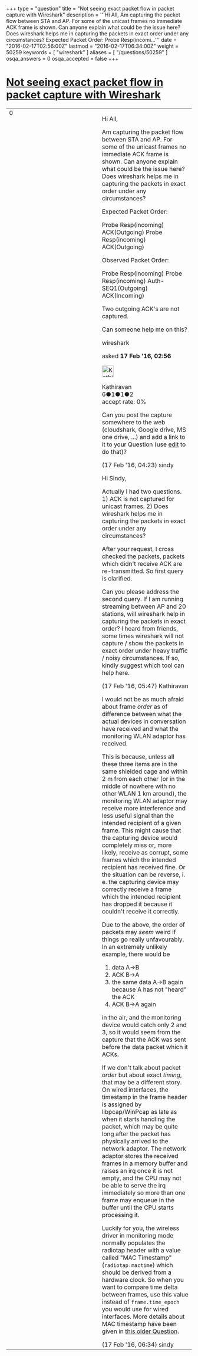 +++
type = "question"
title = "Not seeing exact packet flow in packet capture with Wireshark"
description = '''Hi All, Am capturing the packet flow between STA and AP. For some of the unicast frames no immediate ACK frame is shown. Can anyone explain what could be the issue here? Does wireshark helps me in capturing the packets in exact order under any circumstances?  Expected Packet Order: Probe Resp(incomi...'''
date = "2016-02-17T02:56:00Z"
lastmod = "2016-02-17T06:34:00Z"
weight = 50259
keywords = [ "wireshark" ]
aliases = [ "/questions/50259" ]
osqa_answers = 0
osqa_accepted = false
+++

<div class="headNormal">

# [Not seeing exact packet flow in packet capture with Wireshark](/questions/50259/not-seeing-exact-packet-flow-in-packet-capture-with-wireshark)

</div>

<div id="main-body">

<div id="askform">

<table id="question-table" style="width:100%;"><colgroup><col style="width: 50%" /><col style="width: 50%" /></colgroup><tbody><tr class="odd"><td style="width: 30px; vertical-align: top"><div class="vote-buttons"><span id="post-50259-upvote" class="ajax-command post-vote up" rel="nofollow" title="I like this post (click again to cancel)"> </span><div id="post-50259-score" class="post-score" title="current number of votes">0</div><span id="post-50259-downvote" class="ajax-command post-vote down" rel="nofollow" title="I dont like this post (click again to cancel)"> </span> <span id="favorite-mark" class="ajax-command favorite-mark" rel="nofollow" title="mark/unmark this question as favorite (click again to cancel)"> </span><div id="favorite-count" class="favorite-count"></div></div></td><td><div id="item-right"><div class="question-body"><p>Hi All,</p><p>Am capturing the packet flow between STA and AP. For some of the unicast frames no immediate ACK frame is shown. Can anyone explain what could be the issue here? Does wireshark helps me in capturing the packets in exact order under any circumstances?</p><p>Expected Packet Order:</p><p>Probe Resp(incoming) ACK(Outgoing) Probe Resp(incoming) ACK(Outgoing)</p><p>Observed Packet Order:</p><p>Probe Resp(incoming) Probe Resp(incoming) Auth-SEQ1(Outgoing) ACK(Incoming)</p><p>Two outgoing ACK's are not captured.</p><p>Can someone help me on this?</p></div><div id="question-tags" class="tags-container tags"><span class="post-tag tag-link-wireshark" rel="tag" title="see questions tagged &#39;wireshark&#39;">wireshark</span></div><div id="question-controls" class="post-controls"></div><div class="post-update-info-container"><div class="post-update-info post-update-info-user"><p>asked <strong>17 Feb '16, 02:56</strong></p><img src="https://secure.gravatar.com/avatar/80f9829e6a04b256cad31e3fae9f5eb4?s=32&amp;d=identicon&amp;r=g" class="gravatar" width="32" height="32" alt="Kathiravan&#39;s gravatar image" /><p><span>Kathiravan</span><br />
<span class="score" title="6 reputation points">6</span><span title="1 badges"><span class="badge1">●</span><span class="badgecount">1</span></span><span title="1 badges"><span class="silver">●</span><span class="badgecount">1</span></span><span title="2 badges"><span class="bronze">●</span><span class="badgecount">2</span></span><br />
<span class="accept_rate" title="Rate of the user&#39;s accepted answers">accept rate:</span> <span title="Kathiravan has no accepted answers">0%</span></p></div></div><div id="comments-container-50259" class="comments-container"><span id="50262"></span><div id="comment-50262" class="comment"><div id="post-50262-score" class="comment-score"></div><div class="comment-text"><p>Can you post the capture somewhere to the web (cloudshark, Google drive, MS one drive, ...) and add a link to it to your Question (use <a href="https://ask.wireshark.org/questions/50259/edit/">edit</a> to do that)?</p></div><div id="comment-50262-info" class="comment-info"><span class="comment-age">(17 Feb '16, 04:23)</span> <span class="comment-user userinfo">sindy</span></div></div><span id="50266"></span><div id="comment-50266" class="comment"><div id="post-50266-score" class="comment-score"></div><div class="comment-text"><p>Hi Sindy,</p><p>Actually I had two questions. 1) ACK is not captured for unicast frames. 2) Does wireshark helps me in capturing the packets in exact order under any circumstances?</p><p>After your request, I cross checked the packets, packets which didn't receive ACK are re-transmitted. So first query is clarified.</p><p>Can you please address the second query. If I am running streaming between AP and 20 stations, will wireshark help in capturing the packets in exact order? I heard from friends, some times wireshark will not capture / show the packets in exact order under heavy traffic / noisy circumstances. If so, kindly suggest which tool can help here.</p></div><div id="comment-50266-info" class="comment-info"><span class="comment-age">(17 Feb '16, 05:47)</span> <span class="comment-user userinfo">Kathiravan</span></div></div><span id="50267"></span><div id="comment-50267" class="comment"><div id="post-50267-score" class="comment-score"></div><div class="comment-text"><p>I would not be as much afraid about frame <em>order</em> as of difference between what the actual devices in conversation have received and what the monitoring WLAN adaptor has received.</p><p>This is because, unless all these three items are in the same shielded cage and within 2 m from each other (or in the middle of nowhere with no other WLAN 1 km around), the monitoring WLAN adaptor may receive more interference and less useful signal than the intended recipient of a given frame. This might cause that the capturing device would completely miss or, more likely, receive as corrupt, some frames which the intended recipient has received fine. Or the situation can be reverse, i. e. the capturing device may correctly receive a frame which the intended recipient has dropped it because it couldn't receive it correctly.</p><p>Due to the above, the order of packets may <em>seem</em> weird if things go really unfavourably. In an extremely unlikely example, there would be</p><ol><li>data A-&gt;B</li><li>ACK B-&gt;A</li><li>the same data A-&gt;B again because A has not "heard" the ACK</li><li>ACK B-&gt;A again</li></ol><p>in the air, and the monitoring device would catch only 2 and 3, so it would seem from the capture that the ACK was sent before the data packet which it ACKs.</p><p>If we don't talk about packet <em>order</em> but about exact <em>timing</em>, that may be a different story. On wired interfaces, the timestamp in the frame header is assigned by libpcap/WinPcap as late as when it starts handling the packet, which may be quite long after the packet has physically arrived to the network adaptor. The network adaptor stores the received frames in a memory buffer and raises an irq once it is not empty, and the CPU may not be able to serve the irq immediately so more than one frame may enqueue in the buffer until the CPU starts processing it.</p><p>Luckily for you, the wireless driver in monitoring mode normally populates the radiotap header with a value called "MAC Timestamp" (<code>radiotap.mactime</code>) which should be derived from a hardware clock. So when you want to compare time delta between frames, use this value instead of <code>frame.time_epoch</code> you would use for wired interfaces. More details about MAC timestamp have been given in <a href="https://ask.wireshark.org/questions/8203/mac-timestamp-measurement-unit">this older Question</a>.</p></div><div id="comment-50267-info" class="comment-info"><span class="comment-age">(17 Feb '16, 06:34)</span> <span class="comment-user userinfo">sindy</span></div></div></div><div id="comment-tools-50259" class="comment-tools"></div><div class="clear"></div><div id="comment-50259-form-container" class="comment-form-container"></div><div class="clear"></div></div></td></tr></tbody></table>

</div>

</div>

